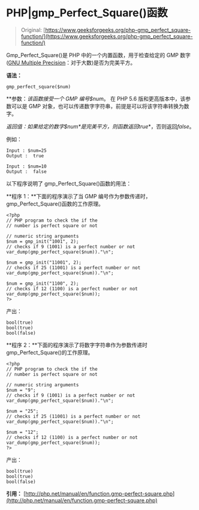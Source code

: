 # PHP|gmp_Perfect_Square()函数

> Original: [https://www.geeksforgeeks.org/php-gmp_perfect_square-function/](https://www.geeksforgeeks.org/php-gmp_perfect_square-function/)

Gmp_Perfect_Square()是 PHP 中的一个内置函数，用于检查给定的 GMP 数字([GNU Multiple Precision](https://en.wikipedia.org/wiki/GNU_Multiple_Precision_Arithmetic_Library)：对于大数)是否为完美平方。

**语法：**

```
gmp_perfect_square($num)
```

**参数：**该函数接受一个 GMP 编号*$num*。 在 PHP 5.6 版和更高版本中，该参数可以是 GMP 对象，也可以传递数字字符串，前提是可以将该字符串转换为数字。

**返回值：**如果给定的数字*$num*是完美平方，则函数返回**true**，否则返回*false*。

例如：

```
Input : $num=25 
Output :  true

Input : $num=10
Output :  false

```

以下程序说明了 gmp_Perfect_Square()函数的用法：

**程序 1：**下面的程序演示了当 GMP 编号作为参数传递时，gmp_Perfect_Square()函数的工作原理。

```
<?php
// PHP program to check the if the 
// number is perfect square or not

// numeric string arguments 
$num = gmp_init("1001", 2);
// checks if 9 (1001) is a perfect number or not
var_dump(gmp_perfect_square($num))."\n";  

$num = gmp_init("11001", 2);
// checks if 25 (11001) is a perfect number or not
var_dump(gmp_perfect_square($num))."\n";   

$num = gmp_init("1100", 2);
// checks if 12 (1100) is a perfect number or not
var_dump(gmp_perfect_square($num));  
?>
```

产出：

```
bool(true) 
bool(true)
bool(false)
```

**程序 2：**下面的程序演示了将数字字符串作为参数传递时 gmp_Perfect_Square()的工作原理。

```
<?php
// PHP program to check the if the 
// number is perfect square or not

// numeric string arguments 
$num = "9";
// checks if 9 (1001) is a perfect number or not
var_dump(gmp_perfect_square($num))."\n";  

$num = "25";
// checks if 25 (11001) is a perfect number or not
var_dump(gmp_perfect_square($num))."\n";   

$num = "12";
// checks if 12 (1100) is a perfect number or not
var_dump(gmp_perfect_square($num));  
?>
```

产出：

```
bool(true) 
bool(true)
bool(false)
```

**引用：**
[http://php.net/manual/en/function.gmp-perfect-square.php](http://php.net/manual/en/function.gmp-perfect-square.php)